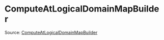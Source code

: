 # ComputeAtLogicalDomainMapBuilder

Source: [ComputeAtLogicalDomainMapBuilder](../csrc/logical_domain_map.h#L408)
